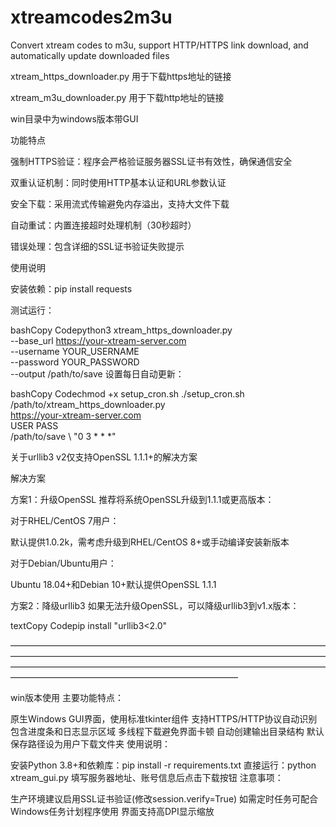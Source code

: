 # xtreamcodes2m3u
Convert xtream codes to m3u, support HTTP/HTTPS link download, and automatically update downloaded files

xtream_https_downloader.py 用于下载https地址的链接

xtream_m3u_downloader.py 用于下载http地址的链接

win目录中为windows版本带GUI

功能特点

‌强制HTTPS验证‌：程序会严格验证服务器SSL证书有效性，确保通信安全


‌双重认证机制‌：同时使用HTTP基本认证和URL参数认证


‌安全下载‌：采用流式传输避免内存溢出，支持大文件下载


‌自动重试‌：内置连接超时处理机制（30秒超时）


‌错误处理‌：包含详细的SSL证书验证失败提示



使用说明

安装依赖：pip install requests

测试运行：

bashCopy Codepython3 xtream_https_downloader.py \
  --base_url https://your-xtream-server.com \
  --username YOUR_USERNAME \
  --password YOUR_PASSWORD \
  --output /path/to/save
设置每日自动更新：

bashCopy Codechmod +x setup_cron.sh
./setup_cron.sh /path/to/xtream_https_downloader.py \
  https://your-xtream-server.com \
  USER PASS \
  /path/to/save \  "0 3 * * *"


关于urllib3 v2仅支持OpenSSL 1.1.1+的解决方案


解决方案

方案1：升级OpenSSL
推荐将系统OpenSSL升级到1.1.1或更高版本：

对于RHEL/CentOS 7用户：

默认提供1.0.2k，需考虑升级到RHEL/CentOS 8+或手动编译安装新版本

对于Debian/Ubuntu用户：

Ubuntu 18.04+和Debian 10+默认提供OpenSSL 1.1.1

方案2：降级urllib3
如果无法升级OpenSSL，可以降级urllib3到v1.x版本：

textCopy Codepip install "urllib3<2.0"


——————————————————————————————————————————————————————————————————————————————————————————————————————————————————————————————————————

win版本使用
主要功能特点：

原生Windows GUI界面，使用标准tkinter组件
支持HTTPS/HTTP协议自动识别
包含进度条和日志显示区域
多线程下载避免界面卡顿
自动创建输出目录结构
默认保存路径设为用户下载文件夹
使用说明：

安装Python 3.8+和依赖库：pip install -r requirements.txt
直接运行：python xtream_gui.py
填写服务器地址、账号信息后点击下载按钮
注意事项：

生产环境建议启用SSL证书验证(修改session.verify=True)
如需定时任务可配合Windows任务计划程序使用
界面支持高DPI显示缩放



